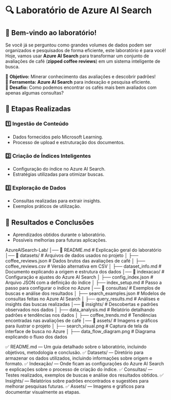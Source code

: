 # 🔍 Laboratório de Azure AI Search 

## 🏁 Bem-vindo ao laboratório!  
Se você já se perguntou como grandes volumes de dados podem ser organizados e pesquisados de forma eficiente, este laboratório é para você!  Hoje, vamos usar **Azure AI Search** para transformar um conjunto de avaliações de café (**zipped coffee reviews**) em um sistema inteligente de busca.  

🔹 **Objetivo:** Minerar conhecimento das avaliações e descobrir padrões!  
🔹 **Ferramenta:** **Azure AI Search** para indexação e pesquisa eficiente.  
🔹 **Desafio:** Como podemos encontrar os cafés mais bem avaliados com apenas algumas consultas?  

## 📌 Etapas Realizadas

### 1️⃣ Ingestão de Conteúdo
- Dados fornecidos pelo Microsoft Learning.
- Processo de upload e estruturação dos documentos.

### 2️⃣ Criação de Índices Inteligentes
- Configuração do índice no Azure AI Search.
- Estratégias utilizadas para otimizar buscas.

### 3️⃣ Exploração de Dados
- Consultas realizadas para extrair insights.
- Exemplos práticos de utilização.

## 🚀 Resultados e Conclusões
- Aprendizados obtidos durante o laboratório.
- Possíveis melhorias para futuras aplicações.

AzureAISearch-Lab/
│── 📜 README.md         # Explicação geral do laboratório
│── 📂 datasets/         # Arquivos de dados usados no projeto
│   ├── coffee_reviews.json  # Dados brutos das avaliações de café
│   ├── coffee_reviews.csv   # Versão alternativa em CSV
│   ├── dataset_info.md      # Documento explicando a origem e estrutura dos dados
│── 📂 indexacao/         # Configuração e ajustes do Azure AI Search
│   ├── config_index.json    # Arquivo JSON com a definição do índice
│   ├── index_setup.md       # Passo a passo para configurar o índice no Azure
│── 📂 consultas/         # Exemplos de buscas e análise dos resultados
│   ├── search_examples.json # Modelos de consultas feitas no Azure AI Search
│   ├── query_results.md     # Análises e insights das buscas realizadas
│── 📂 insights/         # Descobertas e padrões observados nos dados
│   ├── data_analysis.md     # Relatório detalhando padrões e tendências nos dados
│   ├── coffee_trends.md     # Tendências encontradas nas avaliações de café
│── 📂 assets/           # Imagens e gráficos para ilustrar o projeto
│   ├── search_visual.png    # Captura de tela da interface de busca no Azure
│   ├── data_flow_diagram.png # Diagrama explicando o fluxo dos dados


✅ README.md — Um guia detalhado sobre o laboratório, incluindo objetivos, metodologia e conclusão. ✅ Datasets/ — Diretório para armazenar os dados utilizados, incluindo informações sobre origem e formato. ✅ Indexação/ — Onde ficam as configurações do Azure AI Search e explicações sobre o processo de criação do índice. ✅ Consultas/ — Testes realizados, exemplos de buscas e análise dos resultados obtidos. ✅ Insights/ — Relatórios sobre padrões encontrados e sugestões para melhorar pesquisas futuras. ✅ Assets/ — Imagens e gráficos para documentar visualmente as etapas.
